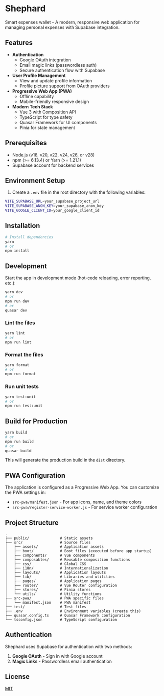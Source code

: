 # Shephard

Smart expenses wallet - A modern, responsive web application for managing personal expenses with Supabase integration.

## Features

- **Authentication**
  - Google OAuth integration
  - Email magic links (passwordless auth)
  - Secure authentication flow with Supabase
- **User Profile Management**
  - View and update profile information
  - Profile picture support from OAuth providers
- **Progressive Web App (PWA)**
  - Offline capability
  - Mobile-friendly responsive design
- **Modern Tech Stack**
  - Vue 3 with Composition API
  - TypeScript for type safety
  - Quasar Framework for UI components
  - Pinia for state management

## Prerequisites

- Node.js (v18, v20, v22, v24, v26, or v28)
- npm (>= 6.13.4) or Yarn (>= 1.21.1)
- Supabase account for backend services

## Environment Setup

1. Create a `.env` file in the root directory with the following variables:

```bash
VITE_SUPABASE_URL=your_supabase_project_url
VITE_SUPABASE_ANON_KEY=your_supabase_anon_key
VITE_GOOGLE_CLIENT_ID=your_google_client_id
```

## Installation

```bash
# Install dependencies
yarn
# or
npm install
```

## Development

Start the app in development mode (hot-code reloading, error reporting, etc.):

```bash
yarn dev
# or
npm run dev
# or
quasar dev
```

### Lint the files

```bash
yarn lint
# or
npm run lint
```

### Format the files

```bash
yarn format
# or
npm run format
```

### Run unit tests

```bash
yarn test:unit
# or
npm run test:unit
```

## Build for Production

```bash
yarn build
# or
npm run build
# or
quasar build
```

This will generate the production build in the `dist` directory.

## PWA Configuration

The application is configured as a Progressive Web App. You can customize the PWA settings in:

- `src-pwa/manifest.json` - For app icons, name, and theme colors
- `src-pwa/register-service-worker.js` - For service worker configuration

## Project Structure

```
.
├── public/              # Static assets
├── src/                 # Source files
│   ├── assets/          # Application assets
│   ├── boot/            # Boot files (executed before app startup)
│   ├── components/      # Vue components
│   ├── composables/     # Reusable composition functions
│   ├── css/             # Global CSS
│   ├── i18n/            # Internationalization
│   ├── layouts/         # Application layouts
│   ├── lib/             # Libraries and utilities
│   ├── pages/           # Application pages
│   ├── router/          # Vue Router configuration
│   ├── stores/          # Pinia stores
│   └── utils/           # Utility functions
├── src-pwa/             # PWA specific files
│   └── manifest.json    # PWA manifest
├── test/                # Test files
├── .env                 # Environment variables (create this)
├── quasar.config.ts     # Quasar Framework configuration
└── tsconfig.json        # TypeScript configuration
```

## Authentication

Shephard uses Supabase for authentication with two methods:

1. **Google OAuth** - Sign in with Google account
2. **Magic Links** - Passwordless email authentication

## License

[MIT](LICENSE)

